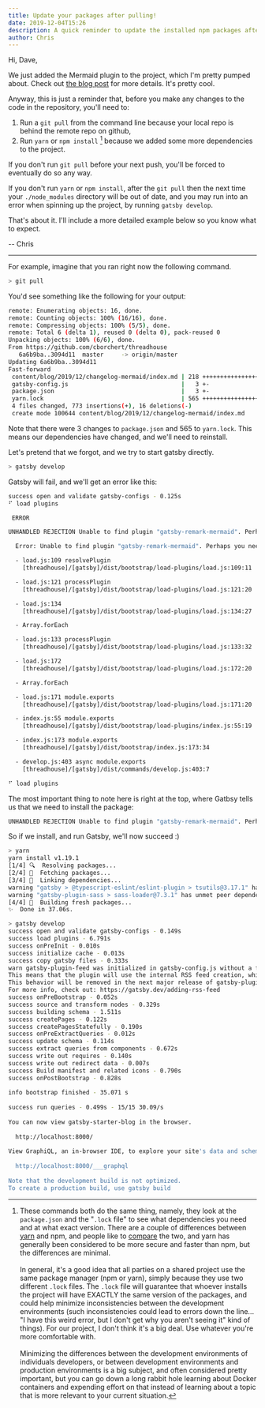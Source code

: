 ```yaml
---
title: Update your packages after pulling!
date: 2019-12-04T15:26
description: A quick reminder to update the installed npm packages after you pull down updates from a repo
author: Chris
---
```


Hi, Dave,

We just added the Mermaid plugin to the project, which I'm pretty pumped about. Check out [the blog post](/2019/12/changelog-mermaid/) for more details. It's pretty cool.

Anyway, this is just a reminder that, before you make any changes to the code in the repository, you'll need to:

1. Run a `git pull` from the command line because your local repo is behind the remote repo on github,
2. Run `yarn` or `npm install` [^note1] because we added some more dependencies to the project.

If you don't run `git pull` before your next push, you'll be forced to eventually do so any way.

If you don't run `yarn` or `npm install`, after the `git pull` then the next time your `./node_modules` directory will be out of date, and you may run into an error when spinning up the project, by running `gatsby develop`.

That's about it. I'll include a more detailed example below so you know what to expect. 

-- Chris

---

For example, imagine that you ran right now the following command.

```bash
> git pull
```

You'd see something like the following for your output:

```bash
remote: Enumerating objects: 16, done.
remote: Counting objects: 100% (16/16), done.
remote: Compressing objects: 100% (5/5), done.
remote: Total 6 (delta 1), reused 0 (delta 0), pack-reused 0
Unpacking objects: 100% (6/6), done.
From https://github.com/cborchert/threadhouse
   6a6b9ba..3094d11  master     -> origin/master
Updating 6a6b9ba..3094d11
Fast-forward
 content/blog/2019/12/changelog-mermaid/index.md | 218 ++++++++++++++++++++++++++++++++++++++++++++++++++++++++++++++
 gatsby-config.js                                |   3 +-
 package.json                                    |   3 +- 
 yarn.lock                                       | 565 ++++++++++++++++++++++++++++++++++++++++++++++++++++++++++++++++++++++++++++++++++++++++++++++++++++++++++++++++++++++++++++++++++++++++++++++++++++++++++++---- 
 4 files changed, 773 insertions(+), 16 deletions(-)
 create mode 100644 content/blog/2019/12/changelog-mermaid/index.md
```

Note that there were 3 changes to `package.json` and 565 to `yarn.lock`. This means our dependencies have changed, and we'll need to reinstall.

Let's pretend that we forgot, and we try to start gatsby directly.

```bash
> gatsby develop
```

Gatsby will fail, and we'll get an error like this:

```bash
success open and validate gatsby-configs - 0.125s
⠋ load plugins

 ERROR

UNHANDLED REJECTION Unable to find plugin "gatsby-remark-mermaid". Perhaps you need to install its package?

  Error: Unable to find plugin "gatsby-remark-mermaid". Perhaps you need to install its package?

  - load.js:109 resolvePlugin
    [threadhouse]/[gatsby]/dist/bootstrap/load-plugins/load.js:109:11

  - load.js:121 processPlugin
    [threadhouse]/[gatsby]/dist/bootstrap/load-plugins/load.js:121:20

  - load.js:134
    [threadhouse]/[gatsby]/dist/bootstrap/load-plugins/load.js:134:27

  - Array.forEach

  - load.js:133 processPlugin
    [threadhouse]/[gatsby]/dist/bootstrap/load-plugins/load.js:133:32

  - load.js:172
    [threadhouse]/[gatsby]/dist/bootstrap/load-plugins/load.js:172:20

  - Array.forEach

  - load.js:171 module.exports
    [threadhouse]/[gatsby]/dist/bootstrap/load-plugins/load.js:171:20

  - index.js:55 module.exports
    [threadhouse]/[gatsby]/dist/bootstrap/load-plugins/index.js:55:19

  - index.js:173 module.exports
    [threadhouse]/[gatsby]/dist/bootstrap/index.js:173:34

  - develop.js:403 async module.exports
    [threadhouse]/[gatsby]/dist/commands/develop.js:403:7

⠋ load plugins
```

The most important thing to note here is right at the top, where Gatbsy tells us that we need to install the package:

```bash
UNHANDLED REJECTION Unable to find plugin "gatsby-remark-mermaid". Perhaps you need to install its package?
```

So if we install, and run Gatsby, we'll now succeed :)

```bash
> yarn
yarn install v1.19.1
[1/4] 🔍  Resolving packages...
[2/4] 🚚  Fetching packages...
[3/4] 🔗  Linking dependencies...
warning "gatsby > @typescript-eslint/eslint-plugin > tsutils@3.17.1" has unmet peer dependency "typescript@>=2.8.0 || >= 3.2.0-dev || >= 3.3.0-dev || >= 3.4.0-dev || >= 3.5.0-dev || >= 3.6.0-dev || >= 3.6.0-beta || >= 3.7.0-dev || >= 3.7.0-beta".
warning "gatsby-plugin-sass > sass-loader@7.3.1" has unmet peer dependency "webpack@^3.0.0 || ^4.0.0".
[4/4] 🔨  Building fresh packages...
✨  Done in 37.06s.
```

```bash
> gatsby develop
success open and validate gatsby-configs - 0.149s
success load plugins - 6.791s
success onPreInit - 0.010s
success initialize cache - 0.013s
success copy gatsby files - 0.333s
warn gatsby-plugin-feed was initialized in gatsby-config.js without a feeds option.
This means that the plugin will use the internal RSS feed creation, which may not match your use case.
This behavior will be removed in the next major release of gatsby-plugin-feed.
For more info, check out: https://gatsby.dev/adding-rss-feed
success onPreBootstrap - 0.052s
success source and transform nodes - 0.329s
success building schema - 1.511s
success createPages - 0.122s
success createPagesStatefully - 0.190s
success onPreExtractQueries - 0.012s
success update schema - 0.114s
success extract queries from components - 0.672s
success write out requires - 0.140s
success write out redirect data - 0.007s
success Build manifest and related icons - 0.790s
success onPostBootstrap - 0.828s
⠀
info bootstrap finished - 35.071 s
⠀
success run queries - 0.499s - 15/15 30.09/s
⠀
You can now view gatsby-starter-blog in the browser.
⠀
  http://localhost:8000/
⠀
View GraphiQL, an in-browser IDE, to explore your site's data and schema
⠀
  http://localhost:8000/___graphql
⠀
Note that the development build is not optimized.
To create a production build, use gatsby build
```

[^note1]: These commands both do the same thing, namely, they look at the `package.json` and the "`.lock` file" to see what dependencies you need and at what exact version. There are a couple of differences between [yarn](https://yarnpkg.com/en/docs/install) and npm, and people like to [compare](https://github.com/appleboy/npm-vs-yarn) the two, and yarn has generally been considered to be more secure and faster than npm, but the differences are minimal. <br><br> In general, it's a good idea that all parties on a shared project use the same package manager (npm or yarn), simply because they use two different `.lock` files. The `.lock` file will guarantee that whoever installs the project will have EXACTLY the same version of the packages, and could help minimize inconsistencies between the development environments (such inconsistencies could lead to errors down the line... "I have this weird error, but I don't get why you aren't seeing it" kind of things). For our project, I don't think it's a big deal. Use whatever you're more comfortable with. <br><br> Minimizing the differences between the development environments of individuals developers, or between development environments and production environments is a big subject, and often considered pretty important, but you can go down a long rabbit hole learning about Docker containers and expending effort on that instead of learning about a topic that is more relevant to your current situation.

